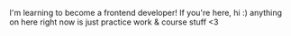 I'm learning to become a frontend developer! If you're here, hi :)
anything on here right now is just practice work & course stuff <3
<!---
rbrickmn/rbrickmn is a ✨ special ✨ repository because its `README.md` (this file) appears on your GitHub profile.
You can click the Preview link to take a look at your changes.
--->
